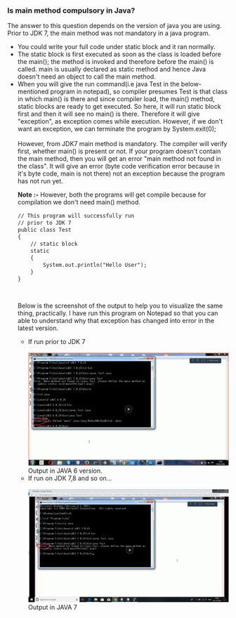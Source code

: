 ### Is main method compulsory in Java?

The answer to this question depends on the version of java you are using. Prior to JDK 7, the main method was not mandatory in a java program.<br>

<ul>
<li>You could write your full code under static block and it ran normally.</li>
<li>The static block is first executed as soon as the class is loaded before the main(); the method is invoked and therefore before the main() is called. main is usually declared as static method and hence Java doesn't need an object to call the main method.</li>
<li>When you will give the run command(i.e java Test in the below-mentioned program in notepad), so compiler presumes Test is that class in which main() is there and since compiler load, the main() method, static blocks are ready to get executed. So here, it will run static block first and then it will see no main() is there. Therefore it will give "exception", as exception comes while execution. However, if we don't want an exception, we can terminate the program by System.exit(0);</li>
<br>
However, from JDK7 main method is mandatory. The compiler will verify first, whether main() is present or not. If your program doesn't contain the main method, then you will get an error "main method not found in the class". It will give an error (byte code verification error because in it's byte code, main is not there) not an exception because the program has not run yet.
<br>

<b>Note :-</b> However, both the programs will get compile because for compilation we don't need main() method.

```
// This program will successfully run
// prior to JDK 7
public class Test
{
    // static block
    static
    {
        System.out.println("Hello User");
    }
}

```

<br>

Below is the screenshot of the output to help you to visualize the same thing, practically. I have run this program on Notepad so that you can able to understand why that exception has changed into error in the latest version.<br>

<ul>
<li>If run prior to JDK 7</li>
<br>
<img src = "./Screenshot-46-5.1.png">
<br>
<output>Output in JAVA 6 version. </output>
<br>
<li>If run on JDK 7,8 and so on...</li>
<br>
<img src = "./Screenshot-45-5.2.png">
<br>
<output>Output in JAVA 7</output>
